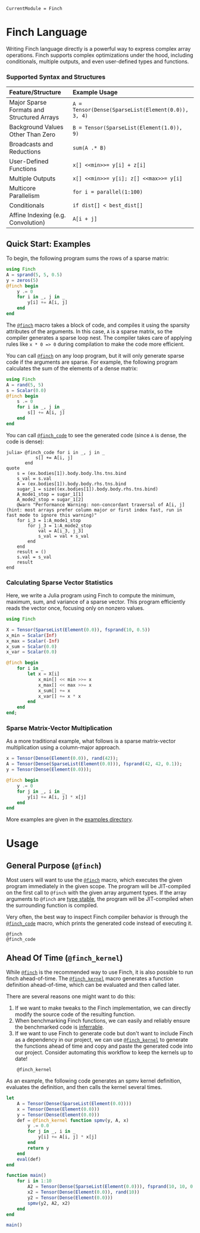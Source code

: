 ```@meta
CurrentModule = Finch
```

# Finch Language

Writing Finch language directly is a powerful way to express complex array
operations. Finch supports complex optimizations under the hood, including
conditionals, multiple outputs, and even user-defined types and functions.

### Supported Syntax and Structures

| Feature/Structure                          | Example Usage                                      |
|:------------------------------------------ |:-------------------------------------------------- |
| Major Sparse Formats and Structured Arrays | `A = Tensor(Dense(SparseList(Element(0.0)), 3, 4)` |
| Background Values Other Than Zero          | `B = Tensor(SparseList(Element(1.0)), 9)`          |
| Broadcasts and Reductions                  | `sum(A .* B)`                                      |
| User-Defined Functions                     | `x[] <<min>>= y[i] + z[i]`                         |
| Multiple Outputs                           | `x[] <<min>>= y[i]; z[] <<max>>= y[i]`             |
| Multicore Parallelism                      | `for i = parallel(1:100)`                          |
| Conditionals                               | `if dist[] < best_dist[]`                          |
| Affine Indexing (e.g. Convolution)         | `A[i + j]`                                         |

## Quick Start: Examples

To begin, the following program sums the rows of a sparse matrix:

```julia
using Finch
A = sprand(5, 5, 0.5)
y = zeros(5)
@finch begin
    y .= 0
    for i in _, j in _
        y[i] += A[i, j]
    end
end
```

The [`@finch`](@ref) macro takes a block of code, and compiles it using the sparsity
attributes of the arguments. In this case, `A` is a sparse matrix, so the
compiler generates a sparse loop nest. The compiler takes care of applying rules
like `x * 0 => 0` during compilation to make the code more efficient.

You can call [`@finch`](@ref) on any loop program, but it will only generate sparse code
if the arguments are sparse. For example, the following program calculates the
sum of the elements of a dense matrix:

```julia
using Finch
A = rand(5, 5)
s = Scalar(0.0)
@finch begin
    s .= 0
    for i in _, j in _
        s[] += A[i, j]
    end
end
```

You can call [`@finch_code`](@ref) to see the generated code (since `A` is dense, the
code is dense):

```jldoctest example1; setup=:(using Finch; A = rand(5, 5); s = Scalar(0))
julia> @finch_code for i in _, j in _
           s[] += A[i, j]
       end
quote
    s = (ex.bodies[1]).body.body.lhs.tns.bind
    s_val = s.val
    A = (ex.bodies[1]).body.body.rhs.tns.bind
    sugar_1 = size((ex.bodies[1]).body.body.rhs.tns.bind)
    A_mode1_stop = sugar_1[1]
    A_mode2_stop = sugar_1[2]
    @warn "Performance Warning: non-concordant traversal of A[i, j] (hint: most arrays prefer column major or first index fast, run in fast mode to ignore this warning)"
    for i_3 = 1:A_mode1_stop
        for j_3 = 1:A_mode2_stop
            val = A[i_3, j_3]
            s_val = val + s_val
        end
    end
    result = ()
    s.val = s_val
    result
end
```

### Calculating Sparse Vector Statistics

Here, we write a Julia program using Finch to compute the minimum, maximum, sum, and variance of a sparse vector. This program efficiently reads the vector once, focusing only on nonzero values.

```julia
using Finch

X = Tensor(SparseList(Element(0.0)), fsprand(10, 0.5))
x_min = Scalar(Inf)
x_max = Scalar(-Inf)
x_sum = Scalar(0.0)
x_var = Scalar(0.0)

@finch begin
    for i in _
        let x = X[i]
            x_min[] << min >>= x
            x_max[] << max >>= x
            x_sum[] += x
            x_var[] += x * x
        end
    end
end;
```

### Sparse Matrix-Vector Multiplication

As a more traditional example, what follows is a sparse matrix-vector multiplication using a column-major approach.

```julia
x = Tensor(Dense(Element(0.0)), rand(42));
A = Tensor(Dense(SparseList(Element(0.0))), fsprand(42, 42, 0.1));
y = Tensor(Dense(Element(0.0)));

@finch begin
    y .= 0
    for j in _, i in _
        y[i] += A[i, j] * x[j]
    end
end
```

More examples are given in the [examples directory](https://github.com/finch-tensor/Finch.jl/blob/main/docs/examples).

# Usage

## General Purpose (`@finch`)

Most users will want to use the [`@finch`](@ref) macro, which executes the given
program immediately in the given scope. The program will be JIT-compiled on the
first call to `@finch` with the given array argument types. If the array
arguments to `@finch` are [type
stable](https://docs.julialang.org/en/v1/manual/faq/#man-type-stability), the
program will be JIT-compiled when the surrounding function is compiled.

Very often, the best way to inspect Finch compiler behavior is through the
[`@finch_code`](@ref) macro, which prints the generated code instead of
executing it.

```@docs
@finch
@finch_code
```

## Ahead Of Time (`@finch_kernel`)

While [`@finch`](@ref) is the recommended way to use Finch, it is also possible
to run finch ahead-of-time. The [`@finch_kernel`](@ref) macro generates a
function definition ahead-of-time, which can be evaluated and then called later.

There are several reasons one might want to do this:

 1. If we want to make tweaks to the Finch implementation, we can directly modify the source code of the resulting function.
 2. When benchmarking Finch functions, we can easily and reliably ensure the benchmarked code is [inferrable](https://docs.julialang.org/en/v1/devdocs/inference/).
 3. If we want to use Finch to generate code but don't want to include Finch as a dependency in our project, we can use [`@finch_kernel`](@ref) to generate the functions ahead of time and copy and paste the generated code into our project.  Consider automating this workflow to keep the kernels up to date!

```@docs
    @finch_kernel
```

As an example, the following code generates an spmv kernel definition, evaluates
the definition, and then calls the kernel several times.

```julia
let
    A = Tensor(Dense(SparseList(Element(0.0))))
    x = Tensor(Dense(Element(0.0)))
    y = Tensor(Dense(Element(0.0)))
    def = @finch_kernel function spmv(y, A, x)
        y .= 0.0
        for j in _, i in _
            y[i] += A[i, j] * x[j]
        end
        return y
    end
    eval(def)
end

function main()
    for i in 1:10
        A2 = Tensor(Dense(SparseList(Element(0.0))), fsprand(10, 10, 0.1))
        x2 = Tensor(Dense(Element(0.0)), rand(10))
        y2 = Tensor(Dense(Element(0.0)))
        spmv(y2, A2, x2)
    end
end

main()
```
